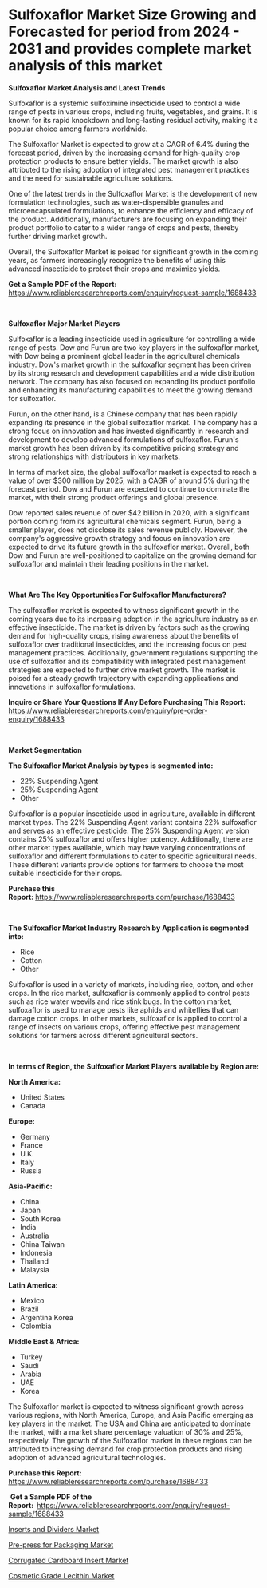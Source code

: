 <p><h1>Sulfoxaflor Market Size Growing and Forecasted for period from 2024 - 2031 and provides complete market analysis of this market</h1></p><p><strong>Sulfoxaflor Market Analysis and Latest Trends</strong></p>
<p><p>Sulfoxaflor is a systemic sulfoximine insecticide used to control a wide range of pests in various crops, including fruits, vegetables, and grains. It is known for its rapid knockdown and long-lasting residual activity, making it a popular choice among farmers worldwide.</p><p>The Sulfoxaflor Market is expected to grow at a CAGR of 6.4% during the forecast period, driven by the increasing demand for high-quality crop protection products to ensure better yields. The market growth is also attributed to the rising adoption of integrated pest management practices and the need for sustainable agriculture solutions.</p><p>One of the latest trends in the Sulfoxaflor Market is the development of new formulation technologies, such as water-dispersible granules and microencapsulated formulations, to enhance the efficiency and efficacy of the product. Additionally, manufacturers are focusing on expanding their product portfolio to cater to a wider range of crops and pests, thereby further driving market growth.</p><p>Overall, the Sulfoxaflor Market is poised for significant growth in the coming years, as farmers increasingly recognize the benefits of using this advanced insecticide to protect their crops and maximize yields.</p></p>
<p><strong>Get a Sample PDF of the Report:&nbsp;</strong> <a href="https://www.reliableresearchreports.com/enquiry/request-sample/1688433">https://www.reliableresearchreports.com/enquiry/request-sample/1688433</a></p>
<p>&nbsp;</p>
<p><strong>Sulfoxaflor Major Market Players</strong></p>
<p><p>Sulfoxaflor is a leading insecticide used in agriculture for controlling a wide range of pests. Dow and Furun are two key players in the sulfoxaflor market, with Dow being a prominent global leader in the agricultural chemicals industry. Dow's market growth in the sulfoxaflor segment has been driven by its strong research and development capabilities and a wide distribution network. The company has also focused on expanding its product portfolio and enhancing its manufacturing capabilities to meet the growing demand for sulfoxaflor.</p><p>Furun, on the other hand, is a Chinese company that has been rapidly expanding its presence in the global sulfoxaflor market. The company has a strong focus on innovation and has invested significantly in research and development to develop advanced formulations of sulfoxaflor. Furun's market growth has been driven by its competitive pricing strategy and strong relationships with distributors in key markets.</p><p>In terms of market size, the global sulfoxaflor market is expected to reach a value of over $300 million by 2025, with a CAGR of around 5% during the forecast period. Dow and Furun are expected to continue to dominate the market, with their strong product offerings and global presence.</p><p>Dow reported sales revenue of over $42 billion in 2020, with a significant portion coming from its agricultural chemicals segment. Furun, being a smaller player, does not disclose its sales revenue publicly. However, the company's aggressive growth strategy and focus on innovation are expected to drive its future growth in the sulfoxaflor market. Overall, both Dow and Furun are well-positioned to capitalize on the growing demand for sulfoxaflor and maintain their leading positions in the market.</p></p>
<p>&nbsp;</p>
<p><strong>What Are The Key Opportunities For Sulfoxaflor Manufacturers?</strong></p>
<p><p>The sulfoxaflor market is expected to witness significant growth in the coming years due to its increasing adoption in the agriculture industry as an effective insecticide. The market is driven by factors such as the growing demand for high-quality crops, rising awareness about the benefits of sulfoxaflor over traditional insecticides, and the increasing focus on pest management practices. Additionally, government regulations supporting the use of sulfoxaflor and its compatibility with integrated pest management strategies are expected to further drive market growth. The market is poised for a steady growth trajectory with expanding applications and innovations in sulfoxaflor formulations.</p></p>
<p><strong>Inquire or Share Your Questions If Any Before Purchasing This Report:</strong> <a href="https://www.reliableresearchreports.com/enquiry/pre-order-enquiry/1688433">https://www.reliableresearchreports.com/enquiry/pre-order-enquiry/1688433</a></p>
<p>&nbsp;</p>
<p><strong>Market Segmentation</strong></p>
<p><strong>The Sulfoxaflor Market Analysis by types is segmented into:</strong></p>
<p><ul><li>22% Suspending Agent</li><li>25% Suspending Agent</li><li>Other</li></ul></p>
<p><p>Sulfoxaflor is a popular insecticide used in agriculture, available in different market types. The 22% Suspending Agent variant contains 22% sulfoxaflor and serves as an effective pesticide. The 25% Suspending Agent version contains 25% sulfoxaflor and offers higher potency. Additionally, there are other market types available, which may have varying concentrations of sulfoxaflor and different formulations to cater to specific agricultural needs. These different variants provide options for farmers to choose the most suitable insecticide for their crops.</p></p>
<p><strong>Purchase this Report:&nbsp;</strong><a href="https://www.reliableresearchreports.com/purchase/1688433">https://www.reliableresearchreports.com/purchase/1688433</a></p>
<p>&nbsp;</p>
<p><strong>The Sulfoxaflor Market Industry Research by Application is segmented into:</strong></p>
<p><ul><li>Rice</li><li>Cotton</li><li>Other</li></ul></p>
<p><p>Sulfoxaflor is used in a variety of markets, including rice, cotton, and other crops. In the rice market, sulfoxaflor is commonly applied to control pests such as rice water weevils and rice stink bugs. In the cotton market, sulfoxaflor is used to manage pests like aphids and whiteflies that can damage cotton crops. In other markets, sulfoxaflor is applied to control a range of insects on various crops, offering effective pest management solutions for farmers across different agricultural sectors.</p></p>
<p>&nbsp;</p>
<p><strong>In terms of Region, the Sulfoxaflor Market Players available by Region are:</strong></p>
<p>
    <p> <strong> North America: </strong>
        <ul>
            <li>United States</li>
            <li>Canada</li>
        </ul>
        </p> 
    <p> <strong> Europe: </strong>
        <ul>
            <li>Germany</li>
            <li>France</li>
            <li>U.K.</li>
            <li>Italy</li>
            <li>Russia</li>
        </ul>
        </p> 
    <p> <strong> Asia-Pacific: </strong>
        <ul>
            <li>China</li>
            <li>Japan</li>
            <li>South Korea</li>
            <li>India</li>
            <li>Australia</li>
            <li>China Taiwan</li>
            <li>Indonesia</li>
            <li>Thailand</li>
            <li>Malaysia</li>
        </ul>
        </p> 
    <p> <strong> Latin America: </strong>
        <ul>
            <li>Mexico</li>
            <li>Brazil</li>
            <li>Argentina Korea</li>
            <li>Colombia</li>
        </ul>
        </p> 
    <p> <strong> Middle East & Africa: </strong>
        <ul>
            <li>Turkey</li>
            <li>Saudi</li>
            <li>Arabia</li>
            <li>UAE</li>
            <li>Korea</li>
        </ul>
    </p>
    </p>
<p><p>The Sulfoxaflor market is expected to witness significant growth across various regions, with North America, Europe, and Asia Pacific emerging as key players in the market. The USA and China are anticipated to dominate the market, with a market share percentage valuation of 30% and 25%, respectively. The growth of the Sulfoxaflor market in these regions can be attributed to increasing demand for crop protection products and rising adoption of advanced agricultural technologies.</p></p>
<p><strong>Purchase this Report: </strong><a href="https://www.reliableresearchreports.com/purchase/1688433">https://www.reliableresearchreports.com/purchase/1688433</a></p>
<p>&nbsp;<strong>Get a Sample PDF of the Report:&nbsp;&nbsp;</strong><a href="https://www.reliableresearchreports.com/enquiry/request-sample/1688433">https://www.reliableresearchreports.com/enquiry/request-sample/1688433</a></p>
<p><strong></strong></p>
<p><p><a href="https://view.publitas.com/reportprime-1/inserts-and-dividers-market-size-2023-2030-global-industrial-analysis-key-geographical-regions-market-share-top-key-players-product-types-and-forecast-research-report/">Inserts and Dividers Market</a></p><p><a href="https://view.publitas.com/reportprime-1/pre-press-for-packaging-market-analysis-and-market-size-global-industry-overview-market-segmentation-and-forecast-2023-to-2030/">Pre-press for Packaging Market</a></p><p><a href="https://view.publitas.com/reportprime-1/corrugated-cardboard-insert-market-size-2023-2030-global-industrial-analysis-key-geographical-regions-market-share-top-key-players-product-types-and-forecast-research-report/">Corrugated Cardboard Insert Market</a></p><p><a href="https://zircon-bluebell-299.notion.site/Cosmetic-Grade-Lecithin-Market-Size-Share-Trends-Analysis-Report-By-Material-By-Type-By-End-use-126ccfd0715a4477874d8c0e78fdd182">Cosmetic Grade Lecithin Market</a></p></p>